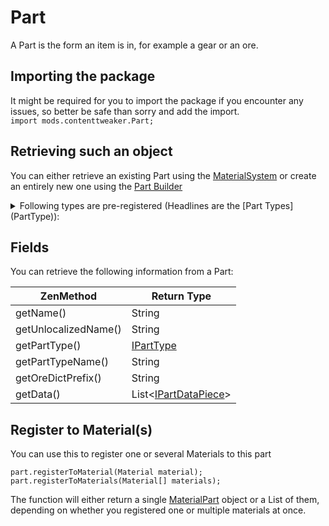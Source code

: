 # Part

A Part is the form an item is in, for example a gear or an ore.

## Importing the package
It might be required for you to import the package if you encounter any issues, so better be safe than sorry and add the import.  
`import mods.contenttweaker.Part;` 

## Retrieving such an object
You can either retrieve an existing Part using the [MaterialSystem](/Mods/Contenttweaker/Materials/MaterialSystem) or create an entirely new one using the [Part Builder](/Mods/ContentTweaker/Materials/Parts/Part_Builder)

<details>
	<summary>Following types are pre-registered (Headlines are the [Part Types](PartType)):</summary>
	<h4>Items:</h4>
		<ul>
			<li>Beam</li>
			<li>Bolt</li>
			<li>Casing</li>
			<li>Dense Plate</li>
			<li>Dust</li>
			<li>Gear</li>
			<li>Ingot</li>
			<li>Nugget</li>
			<li>Plate</li>
			<li>Rod</li>
		</ul>
	<h4>Blocks:</h4>
		<ul>
			<li>Block</li>
		</ul>
	<h4>Ores:</h4>
		<ul>
			<li>Ore</li>
			<li>Dense Ore</li>
			<li>Poor Ore</li>
		</ul>
	<h4>Fluids:</h4>
		<ul>
			<li>Molten</li>
		</ul>	
	<h4>Armor:</h4>
		<ul>
			<li>Armor</li>
		</ul>
</details>

## Fields
You can retrieve the following information from a Part:

| ZenMethod            | Return Type                            |
|----------------------|----------------------------------------|
| getName()            | String                                 |
| getUnlocalizedName() | String                                 |
| getPartType()        | [IPartType](IPartType)                 |
| getPartTypeName()    | String                                 |
| getOreDictPrefix()   | String                                 |
| getData()            | List<[IPartDataPiece](PartDataPiece)>  |

## Register to Material(s)
You can use this to register one or several Materials to this part
```
part.registerToMaterial(Material material);
part.registerToMaterials(Material[] materials);
```

The function will either return a single [MaterialPart](/Mods/ContentTweaker/Materials/Materials/MaterialPart) object or a List of them, depending on whether you registered one or multiple materials at once.